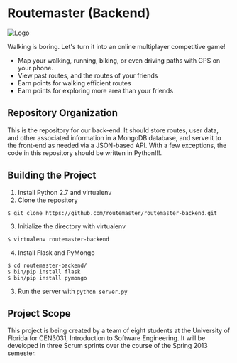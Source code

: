 Routemaster (Backend)
=====================

![Logo](https://www.cise.ufl.edu/~woodruff/routemaster/logo_small.png)

Walking is boring. Let's turn it into an online multiplayer competitive game!

- Map your walking, running, biking, or even driving paths with GPS on your
  phone.
- View past routes, and the routes of your friends
- Earn points for walking efficient routes
- Earn points for exploring more area than your friends

Repository Organization
-----------------------

This is the repository for our back-end. It should store routes, user data, and
other associated information in a MongoDB database, and serve it to the
front-end as needed via a JSON-based API. With a few exceptions, the code in
this repository should be written in Python!!!.

Building the Project
--------------------

1. Install Python 2.7 and virtualenv
2. Clone the repository

```
$ git clone https://github.com/routemaster/routemaster-backend.git
```

3. Initialize the directory with virtualenv

```
$ virtualenv routemaster-backend
```

4. Install Flask and PyMongo

```
$ cd routemaster-backend/
$ bin/pip install flask
$ bin/pip install pymongo
```

3. Run the server with `python server.py`

Project Scope
-------------

This project is being created by a team of eight students at the University of
Florida for CEN3031, Introduction to Software Engineering. It will be developed
in three Scrum sprints over the course of the Spring 2013 semester.
